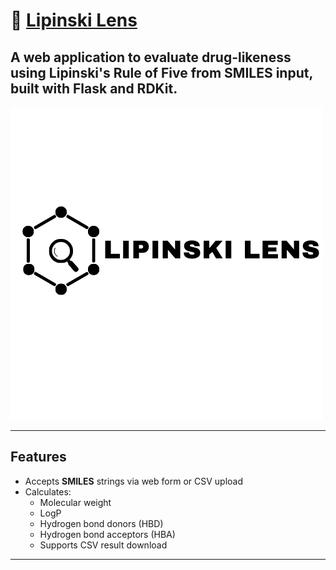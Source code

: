 # 🧪 [Lipinski Lens](https://lipinski-lens.up.railway.app/)

## A web application to evaluate drug-likeness using **Lipinski's Rule of Five** from SMILES input, built with **Flask** and **RDKit**.

![Lipinski Lens Banner](/assets/LL1.png)

---

## Features

- Accepts **SMILES** strings via web form or CSV upload
- Calculates:
  - Molecular weight
  - LogP
  - Hydrogen bond donors (HBD)
  - Hydrogen bond acceptors (HBA)
  - Supports CSV result download

---



